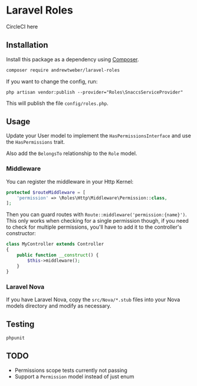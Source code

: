 # Laravel Roles

CircleCI here

## Installation

Install this package as a dependency using [Composer](https://getcomposer.org).

``` bash
composer require andrewtweber/laravel-roles
```

If you want to change the config, run:

```
php artisan vendor:publish --provider="Roles\SnaccsServiceProvider"
```

This will publish the file `config/roles.php`.

## Usage

Update your User model to implement the `HasPermissionsInterface` and use the `HasPermissions` trait.

Also add the `BelongsTo` relationship to the `Role` model.

### Middleware

You can register the middleware in your Http Kernel:

```php
protected $routeMiddleware = [
    'permission' => \Roles\Http\Middleware\Permission::class,
];
```

Then you can guard routes with `Route::middleware('permission:{name}')`. This only works when checking
for a single permission though, if you need to check for multiple permissions, you'll have to add it to the
controller's constructor:

```php
class MyController extends Controller
{
    public function __construct() {
        $this->middleware();
    }
}
```

### Laravel Nova

If you have Laravel Nova, copy the `src/Nova/*.stub` files into your Nova models directory and modify as necessary.

## Testing

```
phpunit
```

## TODO

* Permissions scope tests currently not passing
* Support a `Permission` model instead of just enum
